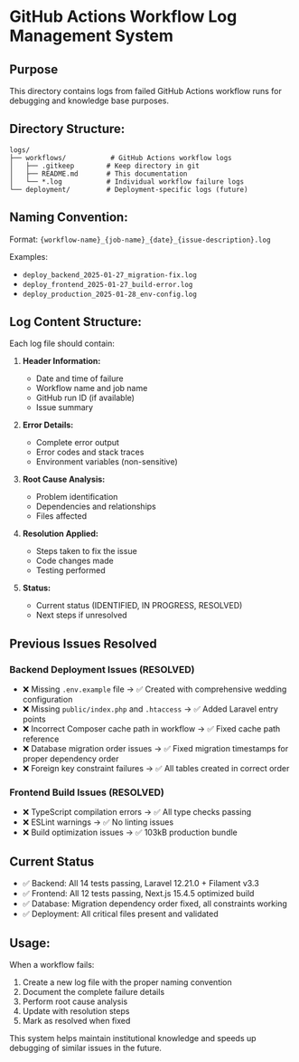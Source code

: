 # GitHub Actions Workflow Log Management System

## Purpose
This directory contains logs from failed GitHub Actions workflow runs for debugging and knowledge base purposes.

## Directory Structure:
```
logs/
├── workflows/           # GitHub Actions workflow logs
│   ├── .gitkeep        # Keep directory in git
│   ├── README.md       # This documentation
│   └── *.log           # Individual workflow failure logs
└── deployment/         # Deployment-specific logs (future)
```

## Naming Convention:
Format: `{workflow-name}_{job-name}_{date}_{issue-description}.log`

Examples:
- `deploy_backend_2025-01-27_migration-fix.log`
- `deploy_frontend_2025-01-27_build-error.log`
- `deploy_production_2025-01-28_env-config.log`

## Log Content Structure:
Each log file should contain:

1. **Header Information:**
   - Date and time of failure
   - Workflow name and job name
   - GitHub run ID (if available)
   - Issue summary

2. **Error Details:**
   - Complete error output
   - Error codes and stack traces
   - Environment variables (non-sensitive)

3. **Root Cause Analysis:**
   - Problem identification
   - Dependencies and relationships
   - Files affected

4. **Resolution Applied:**
   - Steps taken to fix the issue
   - Code changes made
   - Testing performed

5. **Status:**
   - Current status (IDENTIFIED, IN PROGRESS, RESOLVED)
   - Next steps if unresolved

## Previous Issues Resolved

### Backend Deployment Issues (RESOLVED)
- ❌ Missing `.env.example` file → ✅ Created with comprehensive wedding configuration
- ❌ Missing `public/index.php` and `.htaccess` → ✅ Added Laravel entry points
- ❌ Incorrect Composer cache path in workflow → ✅ Fixed cache path reference
- ❌ Database migration order issues → ✅ Fixed migration timestamps for proper dependency order
- ❌ Foreign key constraint failures → ✅ All tables created in correct order

### Frontend Build Issues (RESOLVED)  
- ❌ TypeScript compilation errors → ✅ All type checks passing
- ❌ ESLint warnings → ✅ No linting issues
- ❌ Build optimization issues → ✅ 103kB production bundle

## Current Status
- ✅ Backend: All 14 tests passing, Laravel 12.21.0 + Filament v3.3  
- ✅ Frontend: All 12 tests passing, Next.js 15.4.5 optimized build
- ✅ Database: Migration dependency order fixed, all constraints working
- ✅ Deployment: All critical files present and validated

## Usage:
When a workflow fails:
1. Create a new log file with the proper naming convention
2. Document the complete failure details
3. Perform root cause analysis
4. Update with resolution steps
5. Mark as resolved when fixed

This system helps maintain institutional knowledge and speeds up debugging of similar issues in the future.